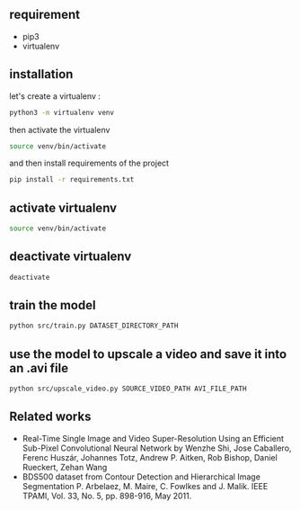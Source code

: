 ## requirement
- pip3
- virtualenv

## installation
let's create a virtualenv : 
```bash
python3 -m virtualenv venv
```
then activate the virtualenv
```bash
source venv/bin/activate
```
and then install requirements of the project
```bash
pip install -r requirements.txt
```

## activate virtualenv
```bash
source venv/bin/activate
```

## deactivate virtualenv
```bash
deactivate
```

## train the model
```bash
python src/train.py DATASET_DIRECTORY_PATH
```

## use the model to upscale a video and save it into an .avi file
```bash
python src/upscale_video.py SOURCE_VIDEO_PATH AVI_FILE_PATH
```

## Related works
  - Real-Time Single Image and Video Super-Resolution Using an Efficient Sub-Pixel Convolutional Neural Network by Wenzhe Shi, Jose Caballero, Ferenc Huszár, Johannes Totz, Andrew P. Aitken, Rob Bishop, Daniel Rueckert, Zehan Wang
 - BDS500 dataset from Contour Detection and Hierarchical Image Segmentation
 P. Arbelaez, M. Maire, C. Fowlkes and J. Malik.
 IEEE TPAMI, Vol. 33, No. 5, pp. 898-916, May 2011.
